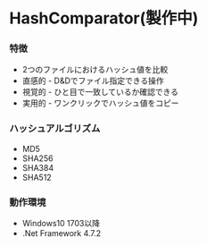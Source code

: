 # HashComparator(製作中)
### 特徴
- 2つのファイルにおけるハッシュ値を比較
- 直感的 - D&Dでファイル指定できる操作
- 視覚的 - ひと目で一致しているか確認できる
- 実用的 - ワンクリックでハッシュ値をコピー
### ハッシュアルゴリズム
- MD5
- SHA256
- SHA384
- SHA512
### 動作環境
- Windows10 1703以降
- .Net Framework 4.7.2